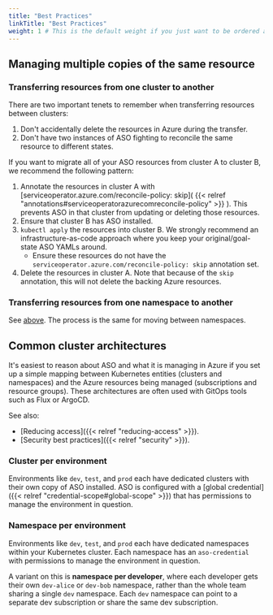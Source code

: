 ```yaml
---
title: "Best Practices"
linkTitle: "Best Practices"
weight: 1 # This is the default weight if you just want to be ordered alphabetically
---
```


## Managing multiple copies of the same resource

### Transferring resources from one cluster to another

There are two important tenets to remember when transferring resources between clusters:
1. Don't accidentally delete the resources in Azure during the transfer.
2. Don't have two instances of ASO fighting to reconcile the same resource to different states.

If you want to migrate all of your ASO resources from cluster A to cluster B, we recommend the following
pattern:

1. Annotate the resources in cluster A with
   [serviceoperator.azure.com/reconcile-policy: skip]( {{< relref "annotations#serviceoperatorazurecomreconcile-policy" >}} ).
   This prevents ASO in that cluster from updating or deleting those resources.
2. Ensure that cluster B has ASO installed.
3. `kubectl apply` the resources into cluster B. We strongly recommend an infrastructure-as-code approach where you
   keep your original/goal-state ASO YAMLs around.
    - Ensure these resources do not have the `serviceoperator.azure.com/reconcile-policy: skip` annotation set.
4. Delete the resources in cluster A. Note that because of the `skip` annotation, this will not delete the backing
   Azure resources.

### Transferring resources from one namespace to another

See [above](#transferring-resources-from-one-cluster-to-another). The process is
the same for moving between namespaces.

## Common cluster architectures

It's easiest to reason about ASO and what it is managing in Azure if you set up a simple mapping between
Kubernetes entities (clusters and namespaces) and the Azure resources being managed (subscriptions and resource groups).
These architectures are often used with GitOps tools such as Flux or ArgoCD.

See also:
- [Reducing access]({{< relref "reducing-access" >}}).
- [Security best practices]({{< relref "security" >}}).

### Cluster per environment

Environments like `dev`, `test`, and `prod` each have dedicated clusters with their own copy of ASO installed. ASO is
configured with a [global credential]({{< relref "credential-scope#global-scope" >}}) that has permissions to manage the
environment in question.

### Namespace per environment

Environments like `dev`, `test`, and `prod` each have dedicated namespaces within your Kubernetes cluster. Each namespace
has an `aso-credential` with permissions to manage the environment in question.

A variant on this is **namespace per developer**, where each developer gets their own `dev-alice` or `dev-bob` namespace,
rather than the whole team sharing a single `dev` namespace. Each `dev` namespace can point to a separate dev
subscription or share the same dev subscription. 
